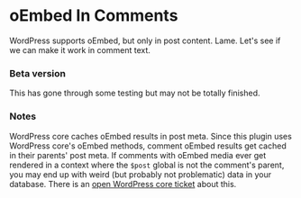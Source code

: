 # oEmbed In Comments

WordPress supports oEmbed, but only in post content. Lame. Let's see if we can make it work in comment text.


### Beta version

This has gone through some testing but may not be totally finished.

### Notes
WordPress core caches oEmbed results in post meta. Since this plugin uses WordPress core's oEmbed methods, comment oEmbed results get cached in their parents' post meta. If comments with oEmbed media ever get rendered in a context where the `$post` global is not the comment's parent, you may end up with weird (but probably not problematic) data in your database. There is an [open WordPress core ticket](http://core.trac.wordpress.org/ticket/14759) about this.